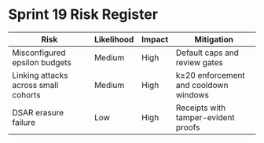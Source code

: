 # Sprint 19 Risk Register

| Risk | Likelihood | Impact | Mitigation |
| ---- | ---------- | ------ | ---------- |
| Misconfigured epsilon budgets | Medium | High | Default caps and review gates |
| Linking attacks across small cohorts | Medium | High | k≥20 enforcement and cooldown windows |
| DSAR erasure failure | Low | High | Receipts with tamper-evident proofs |
